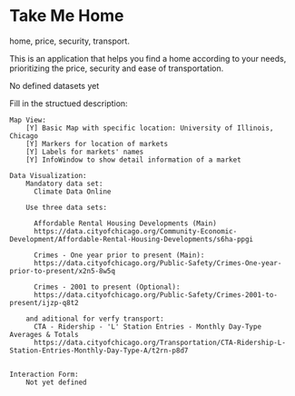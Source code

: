 
# Take Me Home

home, price, security, transport.

This is an application that helps you find a home according to your needs,
prioritizing the price, security and ease of transportation.


No defined datasets yet

Fill in the structued description:

    Map View:
        [Y] Basic Map with specific location: University of Illinois, Chicago
        [Y] Markers for location of markets
        [Y] Labels for markets' names
        [Y] InfoWindow to show detail information of a market

    Data Visualization:
        Mandatory data set:
          Climate Data Online
          
        Use three data sets:

          Affordable Rental Housing Developments (Main)
          https://data.cityofchicago.org/Community-Economic-Development/Affordable-Rental-Housing-Developments/s6ha-ppgi

          Crimes - One year prior to present (Main):
          https://data.cityofchicago.org/Public-Safety/Crimes-One-year-prior-to-present/x2n5-8w5q

          Crimes - 2001 to present (Optional):
          https://data.cityofchicago.org/Public-Safety/Crimes-2001-to-present/ijzp-q8t2

        and aditional for verfy transport:
          CTA - Ridership - 'L' Station Entries - Monthly Day-Type Averages & Totals
          https://data.cityofchicago.org/Transportation/CTA-Ridership-L-Station-Entries-Monthly-Day-Type-A/t2rn-p8d7


    Interaction Form:
        Not yet defined
